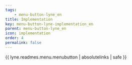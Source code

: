 ```yaml
---
tags: 
    - menu-button-lyne_en
title: Implementation
key: menu-button-lyne-implementation_en
parent: menu-button-lyne_en
icon: implementation
order: 4
permalink: false  
---
```

{{ lyne.readmes.menu.menubutton | absolutelinks | safe }}


